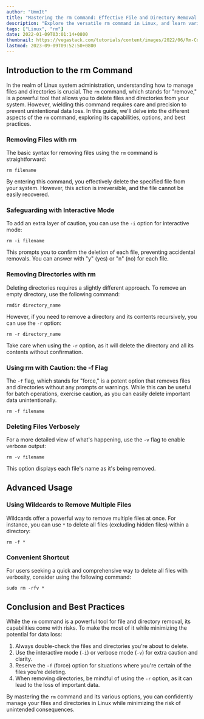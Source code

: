 ```yaml
---
author: "UmmIt"
title: "Mastering the rm Command: Effective File and Directory Removal in Linux"
description: "Explore the versatile rm command in Linux, and learn various options and precautions to safely and efficiently remove files and directories from your system."
tags: ["Linux", "rm"]
date: 2022-01-09T03:01:14+0800
thumbnail: https://vegastack.com/tutorials/content/images/2022/06/Rm-Command-in-Linux.png
lastmod: 2023-09-09T09:52:50+0800
---
```


## Introduction to the rm Command

In the realm of Linux system administration, understanding how to manage files and directories is crucial. The `rm` command, which stands for "remove," is a powerful tool that allows you to delete files and directories from your system. However, wielding this command requires care and precision to prevent unintentional data loss. In this guide, we'll delve into the different aspects of the `rm` command, exploring its capabilities, options, and best practices.

### Removing Files with rm

The basic syntax for removing files using the `rm` command is straightforward:

```shell
rm filename
```

By entering this command, you effectively delete the specified file from your system. However, this action is irreversible, and the file cannot be easily recovered.

### Safeguarding with Interactive Mode

To add an extra layer of caution, you can use the `-i` option for interactive mode:

```shell
rm -i filename
```

This prompts you to confirm the deletion of each file, preventing accidental removals. You can answer with "y" (yes) or "n" (no) for each file.

### Removing Directories with rm

Deleting directories requires a slightly different approach. To remove an empty directory, use the following command:

```shell
rmdir directory_name
```

However, if you need to remove a directory and its contents recursively, you can use the `-r` option:

```shell
rm -r directory_name
```

Take care when using the `-r` option, as it will delete the directory and all its contents without confirmation.

### Using rm with Caution: the -f Flag

The `-f` flag, which stands for "force," is a potent option that removes files and directories without any prompts or warnings. While this can be useful for batch operations, exercise caution, as you can easily delete important data unintentionally.

```shell
rm -f filename
```

### Deleting Files Verbosely

For a more detailed view of what's happening, use the `-v` flag to enable verbose output:

```shell
rm -v filename
```

This option displays each file's name as it's being removed.

## Advanced Usage

### Using Wildcards to Remove Multiple Files

Wildcards offer a powerful way to remove multiple files at once. For instance, you can use `*` to delete all files (excluding hidden files) within a directory:

```shell
rm -f *
```

### Convenient Shortcut

For users seeking a quick and comprehensive way to delete all files with verbosity, consider using the following command:

```shell
sudo rm -rfv *
```

## Conclusion and Best Practices

While the `rm` command is a powerful tool for file and directory removal, its capabilities come with risks. To make the most of it while minimizing the potential for data loss:

1. Always double-check the files and directories you're about to delete.
2. Use the interactive mode (`-i`) or verbose mode (`-v`) for extra caution and clarity.
3. Reserve the `-f` (force) option for situations where you're certain of the files you're deleting.
4. When removing directories, be mindful of using the `-r` option, as it can lead to the loss of important data.

By mastering the `rm` command and its various options, you can confidently manage your files and directories in Linux while minimizing the risk of unintended consequences.